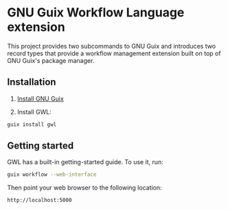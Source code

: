 GNU Guix Workflow Language extension
====================================

This project provides two subcommands to GNU Guix and introduces two record
types that provide a workflow management extension built on top of GNU Guix's
package manager.

## Installation

1. [Install GNU Guix](https://www.gnu.org/software/guix/manual/html_node/Binary-Installation.html)

2. Install GWL:

```bash
guix install gwl
```

## Getting started

GWL has a built-in getting-started guide.  To use it, run:

```bash
guix workflow --web-interface
```

Then point your web browser to the following location:

```bash
http://localhost:5000
```
